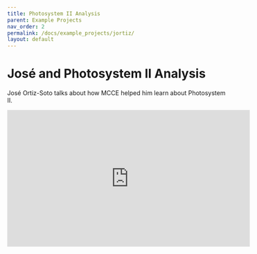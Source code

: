 ```yaml
---
title: Photosystem II Analysis
parent: Example Projects
nav_order: 2
permalink: /docs/example_projects/jortiz/
layout: default
---
```


# José and Photosystem II Analysis
José Ortiz-Soto talks about how MCCE helped him learn about Photosystem II.

<iframe width="560" height="315" src="https://www.youtube.com/embed/iPLo25ezcc0" 
title="YouTube video player" frameborder="0" 
allow="accelerometer; autoplay; clipboard-write; encrypted-media; gyroscope; picture-in-picture" 
allowfullscreen></iframe>

